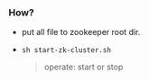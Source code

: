 ### How?

- put all file to zookeeper root dir.

- `sh start-zk-cluster.sh`

  > operate: start or stop

